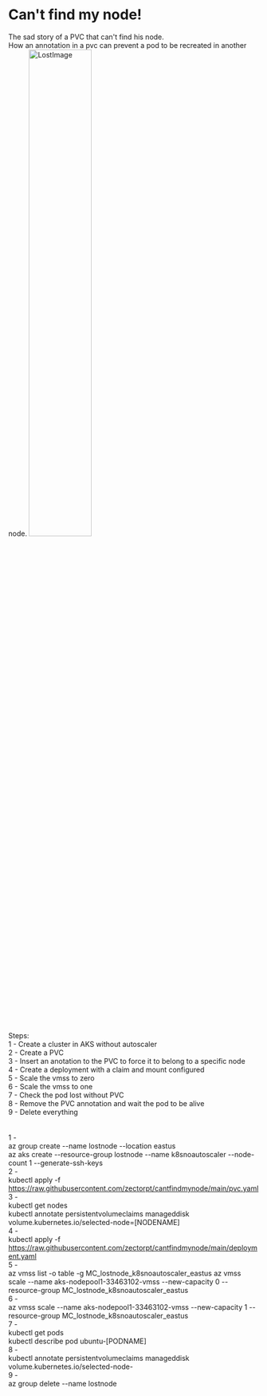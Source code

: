 # Can't find my node!
The sad story of a PVC that can't find his node.<br>
How an annotation in a pvc can prevent a pod to be recreated in another node.
<img src="https://upload.wikimedia.org/wikipedia/commons/thumb/f/f3/Lost_main_title.svg/800px-Lost_main_title.svg.png" alt="LostImage"  width="50%" height="50%">
<br><br>
Steps:<br>
1 - Create a cluster in AKS without autoscaler<br>
2 - Create a PVC<br>
3 - Insert an anotation to the PVC to force it to belong to a specific node<br>
4 - Create a deployment with a claim and mount configured<br>
5 - Scale the vmss to zero<br>
6 - Scale the vmss to one<br>
7 - Check the pod lost without PVC<br>
8 - Remove the PVC annotation and wait the pod to be alive<br>
9 - Delete everything<br>
<br><br>
1 -<br>
az group create --name lostnode --location eastus<br>
az aks create --resource-group lostnode --name k8snoautoscaler --node-count 1 --generate-ssh-keys<br>
2 -<br>
kubectl apply -f https://raw.githubusercontent.com/zectorpt/cantfindmynode/main/pvc.yaml<br>
3 -<br>
kubectl get nodes<br>
kubectl annotate persistentvolumeclaims manageddisk volume.kubernetes.io/selected-node=[NODENAME]<br>
4 -<br>
kubectl apply -f https://raw.githubusercontent.com/zectorpt/cantfindmynode/main/deployment.yaml<br>
5 -<br>
az vmss list -o table -g MC_lostnode_k8snoautoscaler_eastus
az vmss scale --name aks-nodepool1-33463102-vmss --new-capacity 0 --resource-group MC_lostnode_k8snoautoscaler_eastus<br>
6 -<br>
az vmss scale --name aks-nodepool1-33463102-vmss --new-capacity 1 --resource-group MC_lostnode_k8snoautoscaler_eastus<br>
7 -<br>
kubectl get pods<br>
kubectl describe pod ubuntu-[PODNAME]<br>
8 -<br>
kubectl annotate persistentvolumeclaims manageddisk volume.kubernetes.io/selected-node-<br>
9 -<br>
az group delete --name lostnode
